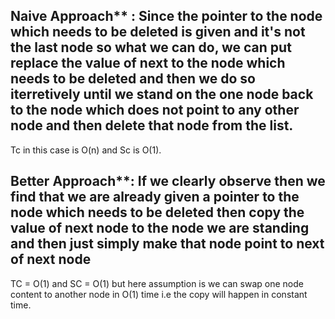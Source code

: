 ## Naive Approach** : Since the pointer to the node which needs to be deleted is given and it's not the last node so what we can do, we can put replace the value of next to the node which needs to be deleted and then we do so iterretively until we stand on the one node back to the node which does not point to any other node and then delete that node from the list.
Tc in this case is O(n) and Sc is O(1).



## Better Approach**: If we clearly observe then we find that we are already given a pointer to the node which needs to be deleted then copy the value of next node to the node we are standing and then just simply make that node point to next of next node
TC = O(1) and SC = O(1)
but here assumption is we can swap one node content to another node in O(1) time i.e the copy will happen in constant time.
